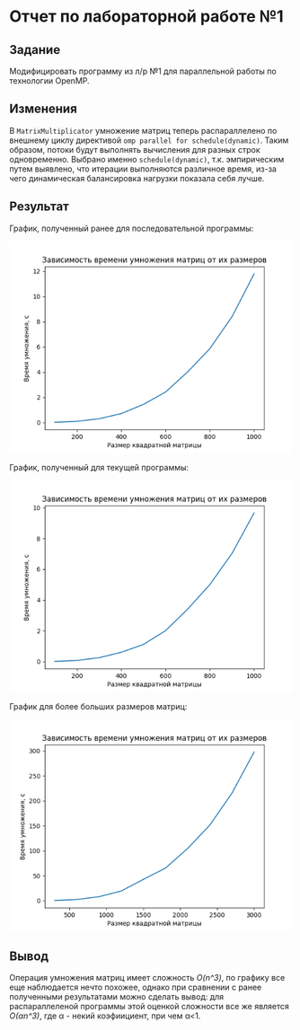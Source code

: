 # Отчет по лабораторной работе №1

## Задание 
Модифицировать программу из л/р №1 для параллельной работы по технологии OpenMP.

## Изменения
В `MatrixMultiplicator` умножение матриц теперь распараллелено по внешнему циклу директивой `omp parallel for schedule(dynamic)`.
Таким образом, потоки будут выполнять вычисления для разных строк одновременно. Выбрано именно `schedule(dynamic)`, т.к. эмпирическим путем выявлено, что итерации выполняются различное время, из-за чего динамическая балансировка нагрузки показала себя лучше.

## Результат
График, полученный ранее для последовательной программы:

![График](files/old_result.png)

График, полученный для текущей программы:

![График](files/to_compare.png)

График для более больших размеров матриц:

![График](files/result.png)

## Вывод
Операция умножения матриц имеет сложность *O(n^3)*, по графику все еще наблюдается нечто похожее, однако при сравнении с ранее полученными результатами можно сделать вывод: для распараллеленой программы этой оценкой сложности все же является *O(αn^3)*, где  α - некий коэфиициент, при чем  α<1.